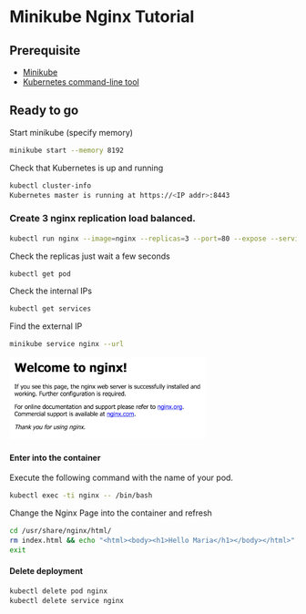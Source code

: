 # Minikube Nginx Tutorial

## Prerequisite
- [Minikube](https://github.com/kubernetes/minikube/releases) 
- [Kubernetes command-line tool](http://kubernetes.io/docs/user-guide/prereqs/)

## Ready to go

Start minikube (specify memory)
```bash
minikube start --memory 8192
```

Check that Kubernetes is up and running
```bash
kubectl cluster-info
Kubernetes master is running at https://<IP addr>:8443
```
### Create 3 nginx replication load balanced.

```bash
kubectl run nginx --image=nginx --replicas=3 --port=80 --expose --service-overrides='{ "spec": { "type": "LoadBalancer" } }'
```
Check the replicas just wait a few seconds 

```bash
kubectl get pod
```

Check the internal IPs 
```bash
kubectl get services
```

Find the external IP

```bash
minikube service nginx --url 
```
![ngnix](./nginx.png)

#### Enter into the container

Execute the following command with the name of your pod.
```bash
kubectl exec -ti nginx -- /bin/bash
```

Change the Nginx Page into the container and refresh
```bash
cd /usr/share/nginx/html/
rm index.html && echo "<html><body><h1>Hello Maria</h1></body></html>" > index.html
exit
```
#### Delete deployment

```bash
kubectl delete pod nginx
kubectl delete service nginx
```
